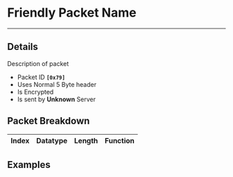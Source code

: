 # Friendly Packet Name #

---


## Details ##

Description of packet
  * Packet ID **`[0x79]`**
  * Uses Normal 5 Byte header
  * Is Encrypted
  * Is sent by **Unknown** Server

## Packet Breakdown ##
| Index | Datatype | Length | Function |
|:------|:---------|:-------|:---------|

## Examples ##